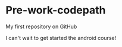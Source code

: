 # Pre-work-codepath

My first repository on GitHub

I can't wait to get started the android course!
